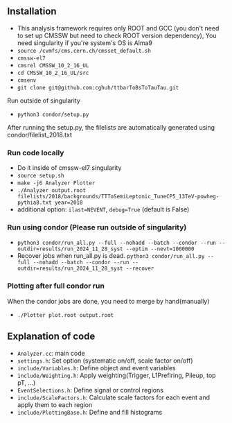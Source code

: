 ## Installation
- This analysis framework requires only ROOT and GCC (you don't need to set up CMSSW but need to check ROOT version dependency), You need singularity if you're system's OS is Alma9
- ```source /cvmfs/cms.cern.ch/cmsset_default.sh```
- ```cmssw-el7```
- ```cmsrel CMSSW_10_2_16_UL```
- ```cd CMSSW_10_2_16_UL/src```
- ```cmsenv```
- ```git clone git@github.com:cghuh/ttbarToBsToTauTau.git```

Run outside of singularity
- ```python3 condor/setup.py```

After running the setup.py, the filelists are automatically generated using condor/filelist_2018.txt

### Run code locally
- Do it inside of cmssw-el7 singularity
- ```source setup.sh```
- ```make -j6 Analyzer Plotter```
- ```./Analyzer output.root filelists/2018/backgrounds/TTToSemiLeptonic_TuneCP5_13TeV-powheg-pythia8.txt year=2018```
- additional option: ```ilast=NEVENT```, ```debug=True``` (default is False)


### Run using condor (Please run outside of singularity)
- ```python3 condor/run_all.py --full --nohadd --batch --condor --run --outdir=results/run_2024_11_28_syst --optim --nevt=1000000```
- Recover jobs when run_all.py is dead. ```python3 condor/run_all.py --full --nohadd --batch --condor --run --outdir=results/run_2024_11_28_syst --recover```


### Plotting after full condor run
When the condor jobs are done, you need to merge by hand(manually)
- ```./Plotter plot.root output.root```

## Explanation of code
- ```Analyzer.cc```: main code
- ```settings.h```: Set option (systematic on/off, scale factor on/off)
- ```include/Variables.h```: Define object and event variables
- ```include/Weighting.h```: Apply weighting(Trigger, L1Prefiring, Pileup, top pT, ...)
- ```EventSelections.h```: Define signal or control regions
- ```include/ScaleFactors.h```: Calculate scale factors for each event and apply them to each region
- ```include/PlottingBase.h```: Define and fill histograms
